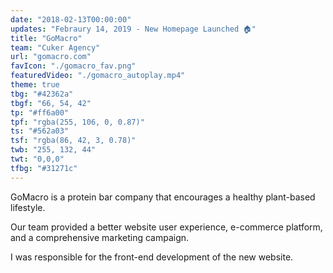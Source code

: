 ```yaml
---
date: "2018-02-13T00:00:00"
updates: "Febraury 14, 2019 - New Homepage Launched 🏠"
title: "GoMacro"
team: "Cuker Agency"
url: "gomacro.com"
favIcon: "./gomacro_fav.png"
featuredVideo: "./gomacro_autoplay.mp4"
theme: true
tbg: "#42362a"
tbgf: "66, 54, 42"
tp: "#ff6a00"
tpf: "rgba(255, 106, 0, 0.87)"
ts: "#562a03"
tsf: "rgba(86, 42, 3, 0.78)"
twb: "255, 132, 44"
twt: "0,0,0"
tfbg: "#31271c"
---
```

GoMacro is a protein bar company that encourages a healthy plant-based lifestyle. 

Our team provided a better website user experience, e-commerce platform, and a comprehensive marketing campaign.

I was responsible for the front-end development of the new website.
